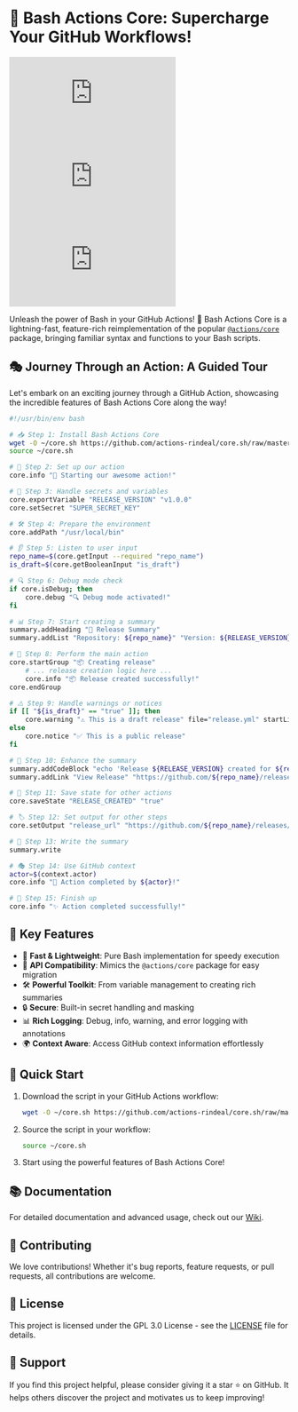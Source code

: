 # 🚀 Bash Actions Core: Supercharge Your GitHub Workflows!

[![GitHub stars](https://img.shields.io/github/stars/actions-rindeal/core.sh?style=social)](https://github.com/actions-rindeal/core.sh/stargazers)
[![GitHub license](https://img.shields.io/github/license/actions-rindeal/core.sh)](https://github.com/actions-rindeal/core.sh/blob/master/LICENSE)
[![GitHub issues](https://img.shields.io/github/issues/actions-rindeal/core.sh)](https://github.com/actions-rindeal/core.sh/issues)

Unleash the power of Bash in your GitHub Actions! 💪 Bash Actions Core is a lightning-fast, feature-rich reimplementation of the popular [`@actions/core`](https://www.npmjs.com/package/@actions/core) package, bringing familiar syntax and functions to your Bash scripts.

## 🎭 Journey Through an Action: A Guided Tour

Let's embark on an exciting journey through a GitHub Action, showcasing the incredible features of Bash Actions Core along the way!

```bash
#!/usr/bin/env bash

# 📥 Step 1: Install Bash Actions Core
wget -O ~/core.sh https://github.com/actions-rindeal/core.sh/raw/master/core.sh
source ~/core.sh

# 🏁 Step 2: Set up our action
core.info "🚀 Starting our awesome action!"

# 🔐 Step 3: Handle secrets and variables
core.exportVariable "RELEASE_VERSION" "v1.0.0"
core.setSecret "SUPER_SECRET_KEY"

# 🛠️ Step 4: Prepare the environment
core.addPath "/usr/local/bin"

# 👂 Step 5: Listen to user input
repo_name=$(core.getInput --required "repo_name")
is_draft=$(core.getBooleanInput "is_draft")

# 🔍 Step 6: Debug mode check
if core.isDebug; then
    core.debug "🔍 Debug mode activated!"
fi

# 📊 Step 7: Start creating a summary
summary.addHeading "🎉 Release Summary"
summary.addList "Repository: ${repo_name}" "Version: ${RELEASE_VERSION}" "Draft: ${is_draft}"

# 🌟 Step 8: Perform the main action
core.startGroup "📦 Creating release"
    # ... release creation logic here ...
    core.info "📦 Release created successfully!"
core.endGroup

# ⚠️ Step 9: Handle warnings or notices
if [[ "${is_draft}" == "true" ]]; then
    core.warning "⚠️ This is a draft release" file="release.yml" startLine=10 endLine=15
else
    core.notice "✅ This is a public release"
fi

# 🎨 Step 10: Enhance the summary
summary.addCodeBlock "echo 'Release ${RELEASE_VERSION} created for ${repo_name}'" --lang "bash"
summary.addLink "View Release" "https://github.com/${repo_name}/releases"

# 💾 Step 11: Save state for other actions
core.saveState "RELEASE_CREATED" "true"

# 🏷️ Step 12: Set output for other steps
core.setOutput "release_url" "https://github.com/${repo_name}/releases/tag/${RELEASE_VERSION}"

# 📝 Step 13: Write the summary
summary.write

# 🎭 Step 14: Use GitHub context
actor=$(context.actor)
core.info "🙌 Action completed by ${actor}!"

# 🏁 Step 15: Finish up
core.info "✨ Action completed successfully!"
```

## 🌟 Key Features

- 🚀 **Fast & Lightweight**: Pure Bash implementation for speedy execution
- 🔄 **API Compatibility**: Mimics the `@actions/core` package for easy migration
- 🛠️ **Powerful Toolkit**: From variable management to creating rich summaries
- 🔒 **Secure**: Built-in secret handling and masking
- 📊 **Rich Logging**: Debug, info, warning, and error logging with annotations
- 🌍 **Context Aware**: Access GitHub context information effortlessly

## 🚀 Quick Start

1. Download the script in your GitHub Actions workflow:
   ```bash
   wget -O ~/core.sh https://github.com/actions-rindeal/core.sh/raw/master/core.sh
   ```

2. Source the script in your workflow:
   ```bash
   source ~/core.sh
   ```

3. Start using the powerful features of Bash Actions Core!

## 📚 Documentation

For detailed documentation and advanced usage, check out our [Wiki](https://github.com/actions-rindeal/core.sh/wiki).

## 🤝 Contributing

We love contributions! Whether it's bug reports, feature requests, or pull requests, all contributions are welcome.

## 📜 License

This project is licensed under the GPL 3.0 License - see the [LICENSE](LICENSE) file for details.

## 💖 Support

If you find this project helpful, please consider giving it a star ⭐ on GitHub. It helps others discover the project and motivates us to keep improving!
